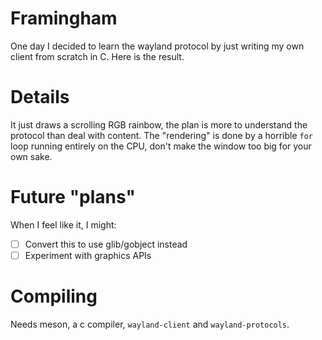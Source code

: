 # Framingham
One day I decided to learn the wayland protocol by just writing my own client from scratch in C. Here is the result.

# Details
It just draws a scrolling RGB rainbow, the plan is more to understand the protocol than deal with content. The "rendering" is done by a horrible `for` loop running entirely on the CPU, don't make the window too big for your own sake.

# Future "plans"
When I feel like it, I might:
- [ ] Convert this to use glib/gobject instead
- [ ] Experiment with graphics APIs

# Compiling
Needs meson, a c compiler, `wayland-client` and `wayland-protocols`.
